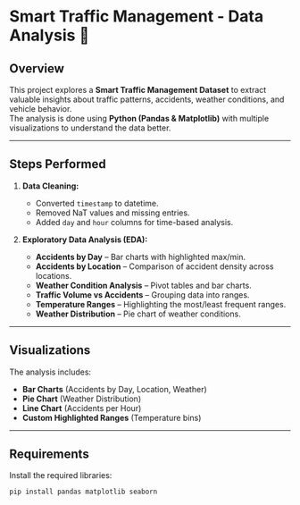 # Smart Traffic Management - Data Analysis 🚦

## Overview
This project explores a **Smart Traffic Management Dataset** to extract valuable insights about traffic patterns, accidents, weather conditions, and vehicle behavior.  
The analysis is done using **Python (Pandas & Matplotlib)** with multiple visualizations to understand the data better.

---

## Steps Performed
1. **Data Cleaning:**
   - Converted `timestamp` to datetime.
   - Removed NaT values and missing entries.
   - Added `day` and `hour` columns for time-based analysis.

2. **Exploratory Data Analysis (EDA):**
   - **Accidents by Day** – Bar charts with highlighted max/min.
   - **Accidents by Location** – Comparison of accident density across locations.
   - **Weather Condition Analysis** – Pivot tables and bar charts.
   - **Traffic Volume vs Accidents** – Grouping data into ranges.
   - **Temperature Ranges** – Highlighting the most/least frequent ranges.
   - **Weather Distribution** – Pie chart of weather conditions.
---

## Visualizations
The analysis includes:
- **Bar Charts** (Accidents by Day, Location, Weather)
- **Pie Chart** (Weather Distribution)
- **Line Chart** (Accidents per Hour)
- **Custom Highlighted Ranges** (Temperature bins)

---

## Requirements
Install the required libraries:
```bash
pip install pandas matplotlib seaborn
